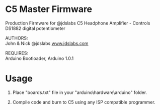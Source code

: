 C5 Master Firmware
=========================
Production Firmware for @jdslabs C5 Headphone Amplifier - Controls DS1882 digital potentiometer

AUTHORS:  	
John & Nick @jdslabs
www.jdslabs.com

REQUIRES:	
Arduino Bootloader, Arduino 1.0.1

Usage
=========================

1) Place "boards.txt" file in your "arduino\hardware\arduino" folder.

2) Compile code and burn to C5 using any ISP compatible programmer.
